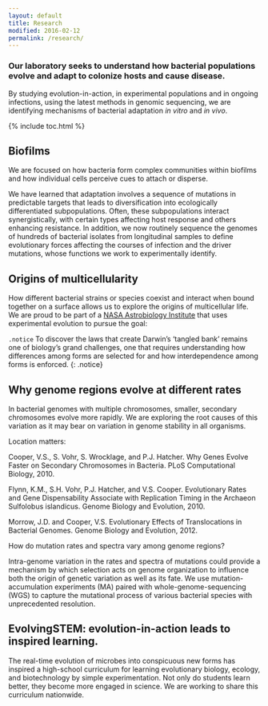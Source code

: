```yaml
---
layout: default
title: Research
modified: 2016-02-12
permalink: /research/
---
```

### Our laboratory seeks to understand how bacterial populations evolve and adapt to colonize hosts and cause disease.
By studying evolution-in-action, in experimental populations and in ongoing infections, using the latest methods in genomic sequencing, we are identifying mechanisms of bacterial adaptation *in vitro* and *in vivo*. 

{% include toc.html %}

## Biofilms
We are focused on how bacteria form complex communities within biofilms and how individual cells perceive cues to attach or disperse.

We have learned that adaptation involves a sequence of mutations in predictable targets that leads to diversification into ecologically differentiated subpopulations. Often, these subpopulations interact synergistically, with certain types affecting host response and others enhancing resistance. In addition, we now routinely sequence the genomes of hundreds of bacterial isolates from longitudinal samples to define evolutionary forces affecting the courses of infection and the driver mutations, whose functions we work to experimentally identify.

## Origins of multicellularity
How different bacterial strains or species coexist and interact when bound together on a surface allows us to explore the origins of multicellular life. We are proud to be part of a [NASA Astrobiology Institute](https://astrobiology.nasa.gov/nai/teams/can-7/umt/) that uses experimental evolution to pursue the goal: 

`.notice` To discover the laws that create Darwin’s ‘tangled bank’ remains one of biology’s grand challenges, one that requires understanding how differences among forms are selected for and how interdependence among forms is enforced.
{: .notice}

## Why genome regions evolve at different rates
In bacterial genomes with multiple chromosomes, smaller, secondary chromosomes evolve more rapidly. We are exploring the root causes of this variation as it may bear on variation in genome stability in all organisms. 

Location matters:

Cooper, V.S., S. Vohr, S. Wrocklage, and P.J. Hatcher. Why Genes Evolve Faster on Secondary Chromosomes in Bacteria. PLoS Computational Biology, 2010.

Flynn, K.M., S.H. Vohr, P.J. Hatcher, and V.S. Cooper. Evolutionary Rates and Gene Dispensability Associate with Replication Timing in the Archaeon Sulfolobus islandicus. Genome Biology and Evolution, 2010.

Morrow, J.D. and Cooper, V.S. Evolutionary Effects of Translocations in Bacterial Genomes. Genome Biology and Evolution, 2012.

How do mutation rates and spectra vary among genome regions?

Intra-genome variation in the rates and spectra of mutations could provide a mechanism by which selection acts on genome organization to influence both the origin of genetic variation as well as its fate.  We use mutation-accumulation experiments (MA) paired with whole-genome-sequencing (WGS) to capture the mutational process of various bacterial species with unprecedented resolution. 


## EvolvingSTEM: evolution-in-action leads to inspired learning.
The real-time evolution of microbes into conspicuous new forms has inspired a high-school curriculum for learning evolutionary biology, ecology, and biotechnology by simple experimentation. Not only do students learn better, they become more engaged in science. We are working to share this curriculum nationwide.
